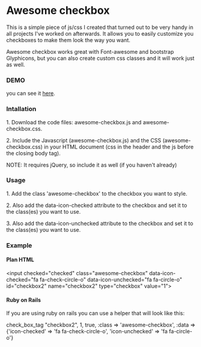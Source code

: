 <h1>Awesome checkbox</h1>
<p>
	This is a simple piece of js/css I created that turned out to be very handy in all projects I've worked on afterwards. It allows you to easily customize you checkboxes to make them look the way you want.
</p>
<p>
	Awesome checkbox works great with Font-awesome and bootstrap Glyphicons, but you can also create custom css classes and it will work just as well.
</p>

<h3>DEMO</h3>
<p>
	you can see it <a href="http://apeniche.github.io/awesome-checkbox">here</a>.

<h3>Intallation</h3>
<p>
	1. Download the code files: awesome-checkbox.js and awesome-checkbox.css.
</p>
<p>
	2. Include the Javascript (awesome-checkbox.js) and the CSS (awesome-checkbox.css) in your HTML document (css in the header and the js before the closing body tag).
</p>
<p>
	NOTE: It requires jQuery, so include it as well (if you haven't already)
</p>
<h3>Usage</h3>
<p>
	1. Add the class 'awesome-checkbox' to the checkbox you want to style.
</p>
<p>
	2. Also add the data-icon-checked attribute to the checkbox and set it to the class(es) you want to use.
</p>
<p>
	3. Also add the data-icon-unchecked attribute to the checkbox and set it to the class(es) you want to use.
</p>

<h3>Example</h3>
<h4>Plan HTML</h4>
<p>
	&lt;input checked=&quot;checked&quot; class=&quot;awesome-checkbox&quot; data-icon-checked=&quot;fa fa-check-circle-o&quot; data-icon-unchecked=&quot;fa fa-circle-o&quot; id=&quot;checkbox2&quot; name=&quot;checkbox2&quot; type=&quot;checkbox&quot; value=&quot;1&quot;&gt;
</p>
<h4>Ruby on Rails</h4>
<p>If you are using ruby on rails you can use a helper that will look like this:</p>
<p>
	check_box_tag "checkbox2", 1, true, :class => 'awesome-checkbox', :data => {'icon-checked' => 'fa fa-check-circle-o', 'icon-unchecked' => 'fa fa-circle-o'}
</p>